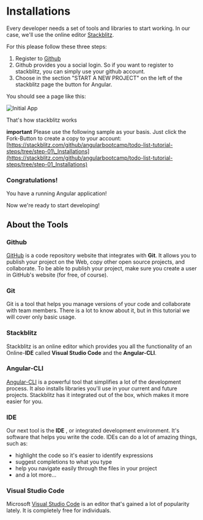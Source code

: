 # Installations

Every developer needs a set of tools and libraries to start working. In our case, we'll use the online editor [Stackblitz](https://stackblitz.com/).

For this please follow these three steps:

1. Register to [Github](https://github.com)
2. Github provides you a social login. So if you want to register to stackblitz, you can simply use your github account.
3. Choose in the section "START A NEW PROJECT" on the left of the stackblitz page the button for Angular.

You should see a page like this:

![Initial App](https://github.com/ng-girls/todo-list-tutorial/raw/stackblitz/assets/initial-app-stackblitz.png)

That's how stackblitz works

**important** Please use the following sample as your basis. Just click the Fork-Button to create a copy to your account: [https://stackblitz.com/github/angularbootcamp/todo-list-tutorial-steps/tree/step-01\_Installations](https://stackblitz.com/github/angularbootcamp/todo-list-tutorial-steps/tree/step-01_Installations)

### Congratulations!

You have a running Angular application!

Now we're ready to start developing!

## About the Tools

### Github

[GitHub](https://github.com/) is a code repository website that integrates with **Git**. It allows you to publish your project on the Web, copy other open source projects, and collaborate. To be able to publish your project, make sure you create a user in GitHub's website \(for free, of course\).

### Git

Git is a tool that helps you manage versions of your code and collaborate with team members. There is a lot to know about it, but in this tutorial we will cover only basic usage.

### Stackblitz

Stackblitz is an online editor which provides you all the functionality of an Online-**IDE** called **Visual Studio Code** and the **Angular-CLI**.

### Angular-CLI

[Angular-CLI](https://github.com/angular/angular-cli) is a powerful tool that simplifies a lot of the development process. It also installs libraries you'll use in your current and future projects. Stackblitz has it integrated out of the box, which makes it more easier for you.

### IDE

Our next tool is the **IDE** , or integrated development environment. It's software that helps you write the code. IDEs can do a lot of amazing things, such as:

* highlight the code so it's easier to identify expressions
* suggest completions to what you type
* help you navigate easily through the files in your project
* and a lot more...

### Visual Studio Code

Microsoft [Visual Studio Code](https://code.visualstudio.com/) is an editor that's gained a lot of popularity lately. It is completely free for individuals.

